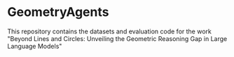 # GeometryAgents
This repository contains the datasets and evaluation code for the work "Beyond Lines and Circles: Unveiling the Geometric Reasoning Gap in Large Language Models"
